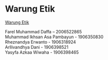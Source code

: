 # Warung Etik
[Warung Etik](https://warung-etik.herokuapp.com/)

Farel Muhammad Daffa – 2006522865 <br>
Muhammad Ikhsan Asa Pambayun - 1906350830 <br>
Rheznandya Erwanto - 1906318924 <br>
Arllivandhya Dani - 1906398521 <br>
Yasyfa Azkaa Wiwaha - 1906398465 <br>

